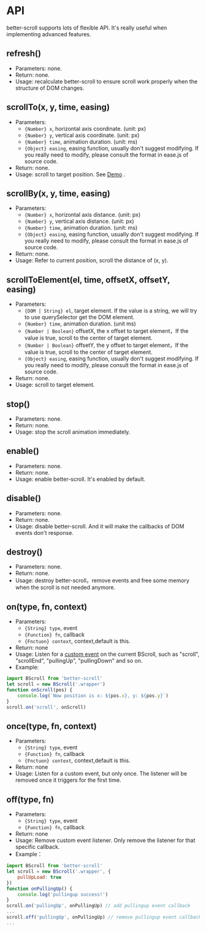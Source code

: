 # API

better-scroll supports lots of flexible API. It's really useful when implementing advanced features.

## refresh()
  - Parameters: none.
  - Return: none.
  - Usage: recalculate better-scroll to ensure scroll work properly when the structure of DOM changes.

## scrollTo(x, y, time, easing)
   - Parameters:
     - `{Number} x`, horizontal axis coordinate. (unit: px)
     - `{Number} y`, vertical axis coordinate. (unit: px)
     - `{Number} time`, animation duration. (unit: ms)
     - `{Object} easing`, easing function, usually don't suggest modifying. If you really need to modify, please consult the format in ease.js of source code.
   - Return: none.
   - Usage: scroll to target position. See [Demo](https://ustbhuangyi.github.io/better-scroll/#/examples/vertical-scroll/en) .

## scrollBy(x, y, time, easing)
   - Parameters:
     - `{Number} x`, horizontal axis distance. (unit: px)
     - `{Number} y`, vertical axis distance. (unit: px)
     - `{Number} time`, animation duration. (unit: ms)
     - `{Object} easing`, easing function, usually don't suggest modifying. If you really need to modify, please consult the format in ease.js of source code.
   - Return: none.
   - Usage: Refer to current position, scroll the distance of (x, y).

## scrollToElement(el, time, offsetX, offsetY, easing)
   - Parameters:
     - `{DOM | String} el`, target element. If the value is a string, we will try to use querySelector get the DOM element.
     - `{Number} time`, animation duration. (unit ms)
     - `{Number | Boolean}` offsetX, the x offset to target element，If the value is true, scroll to the center of target element.
     - `{Number | Boolean}` offsetY, the y offset to target element，If the value is true, scroll to the center of target element.
     - `{Object} easing`, easing function, usually don't suggest modifying. If you really need to modify, please consult the format in ease.js of source code.
   - Return: none.
   - Usage: scroll to target element.

## stop()
   - Parameters: none.
   - Return: none.
   - Usage: stop the scroll animation immediately.

## enable()
   - Parameters: none.
   - Return: none.
   - Usage: enable better-scroll. It's enabled by default.

## disable()
   - Parameters: none.
   - Return: none.
   - Usage: disable better-scroll. And it will make the callbacks of DOM events don't response.

## destroy()
   - Parameters: none.
   - Return: none.
   - Usage: destroy better-scroll，remove events and free some memory when the scroll is not needed anymore.

## on(type, fn, context)
   - Parameters:
     - `{String} type`, event 
     - `{Function} fn`, callback
     - `{Fnctuon} context`, context,default is this.
   - Return: none
   - Usage: Listen for a [custom event](/events.html) on the current BScroll, such as "scroll", "scrollEnd", "pullingUp", "pullingDown" and so on.
   - Example:
   ```javascript
   import BScroll from 'better-scroll'
   let scroll = new BScroll('.wrapper')
   function onScroll(pos) {
       console.log(`Now position is x: ${pos.x}, y: ${pos.y}`)
   }
   scroll.on('scroll', onScroll)
   ```
   
## once(type, fn, context)
   - Parameters:
     - `{String} type`, event 
     - `{Function} fn`, callback
     - `{Fnctuon} context`, context,default is this.
   - Return: none
   - Usage: Listen for a custom event, but only once. The listener will be removed once it triggers for the first time.

## off(type, fn)
   - Parameters:
     - `{String} type`, event 
     - `{Function} fn`, callback
   - Return: none
   - Usage: Remove custom event listener. Only remove the listener for that specific callback.
   - Example：
   ```javascript
   import BScroll from 'better-scroll'
   let scroll = new BScroll('.wrapper', {
       pullUpLoad: true
   })
   function onPullingUp() {
       console.log('pullingup success!')
   }
   scroll.on('pullingUp', onPullingUp) // add pullingup event callback
   ...
   scroll.off('pullingUp', onPullingUp) // remove pullingup event callback
   ...
   ```